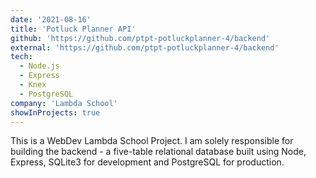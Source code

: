 ```yaml
---
date: '2021-08-16'
title: 'Potluck Planner API'
github: 'https://github.com/ptpt-potluckplanner-4/backend'
external: 'https://github.com/ptpt-potluckplanner-4/backend'
tech:
  - Node.js
  - Express
  - Knex
  - PostgreSQL
company: 'Lambda School'
showInProjects: true
---
```


This is a WebDev Lambda School Project. I am solely responsible for building the backend - a five-table relational database built using Node, Express, SQLite3 for development and PostgreSQL for production.
